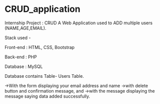 # CRUD_application
Internship Project : CRUD A Web Application used to ADD multiple users (NAME,AGE,EMAIL).

Stack used -

Front-end : HTML, CSS, Bootstrap

Back-end : PHP

Database : MySQL

Database contains Table- Users Table.

->With the form displaying your email address and name
->with delete button and confirmation message, and 
->with the message displaying the message saying data added successfully.
